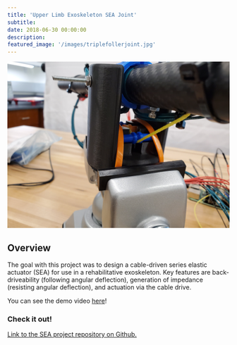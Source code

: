 ```yaml
---
title: 'Upper Limb Exoskeleton SEA Joint'
subtitle:
date: 2018-06-30 00:00:00
description:
featured_image: '/images/triplefollerjoint.jpg'
---
```


![](/images/tripleroller.jpg)

## Overview

The goal with this project was to design a cable-driven series elastic actuator (SEA) for use in a rehabilitative exoskeleton. Key features are back-driveability (following angular deflection), generation of impedance (resisting angular deflection), and actuation via the cable drive.

You can see the demo video [here](https://www.youtube.com/watch?v=A_MqyhAG-6s)!

### Check it out!
[Link to the SEA project repository on Github.](https://github.com/mossti/exo_rendering)
